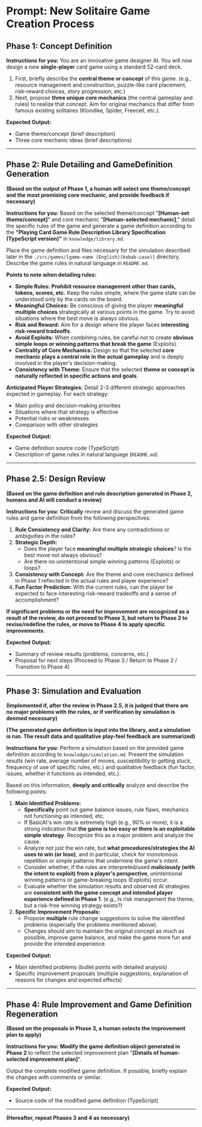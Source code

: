 # Prompt: New Solitaire Game Creation Process

## Phase 1: Concept Definition

**Instructions for you:**
You are an innovative game designer AI. You will now design a new **single-player** card game using a standard 52-card deck.

1.  First, briefly describe the **central theme or concept** of this game. (e.g., resource management and construction, puzzle-like card placement, risk-reward choices, story progression, etc.)
2.  Next, propose **three unique core mechanics** (the central gameplay and rules) to realize that concept. Aim for original mechanics that differ from famous existing solitaires (Klondike, Spider, Freecell, etc.).

**Expected Output:**

- Game theme/concept (brief description)
- Three core mechanic ideas (brief descriptions)

---

## Phase 2: Rule Detailing and GameDefinition Generation

**(Based on the output of Phase 1, a human will select one theme/concept and the most promising core mechanic, and provide feedback if necessary)**

**Instructions for you:**
Based on the selected theme/concept "**[Human-set theme/concept]**" and core mechanic "**[Human-selected mechanic]**," detail the specific rules of the game and generate a game definition according to the **"Playing Card Game Rule Description Library Specification (TypeScript version)"** in `knowledge/library.md`.

Place the game definition and files necessary for the simulation described later in the `./src/games/[game-name (English)(kebab-case)]` directory. Describe the game rules in natural language in `README.md`.

**Points to note when detailing rules:**

- **Simple Rules:** **Prohibit resource management other than cards, tokens, scores, etc.** Keep the rules simple, where the game state can be understood only by the cards on the board.
- **Meaningful Choices:** Be conscious of giving the player **meaningful multiple choices** strategically at various points in the game. Try to avoid situations where the best move is always obvious.
- **Risk and Reward:** Aim for a design where the player faces **interesting risk-reward tradeoffs**.
- **Avoid Exploits:** When combining rules, be careful not to create **obvious simple loops or winning patterns that break the game** (Exploits).
- **Centrality of Core Mechanics:** Design so that the selected **core mechanic plays a central role in the actual gameplay** and is deeply involved in the player's decision-making.
- **Consistency with Theme:** Ensure that the selected **theme or concept is naturally reflected in specific actions and goals**.

**Anticipated Player Strategies:**
Detail 2-3 different strategic approaches expected in gameplay. For each strategy:

- Main policy and decision-making priorities
- Situations where that strategy is effective
- Potential risks or weaknesses
- Comparison with other strategies

**Expected Output:**

- Game definition source code (TypeScript)
- Description of game rules in natural language (`README.md`)

---

## Phase 2.5: Design Review

**(Based on the game definition and rule description generated in Phase 2, humans and AI will conduct a review)**

**Instructions for you:**
**Critically** review and discuss the generated game rules and game definition from the following perspectives:

1.  **Rule Consistency and Clarity:** Are there any contradictions or ambiguities in the rules?
2.  **Strategic Depth:**
    - Does the player face **meaningful multiple strategic choices**? Is the best move not always obvious?
    - Are there no unintentional simple winning patterns (Exploits) or loops?
3.  **Consistency with Concept:** Are the theme and core mechanics defined in Phase 1 reflected in the actual rules and player experience?
4.  **Fun Factor Prediction:** With the current rules, can the player be expected to face interesting risk-reward tradeoffs and a sense of accomplishment?

**If significant problems or the need for improvement are recognized as a result of the review, do not proceed to Phase 3, but return to Phase 2 to revise/redefine the rules, or move to Phase 4 to apply specific improvements.**

**Expected Output:**

- Summary of review results (problems, concerns, etc.)
- Proposal for next steps (Proceed to Phase 3 / Return to Phase 2 / Transition to Phase 4)

---

## Phase 3: Simulation and Evaluation

**(Implemented if, after the review in Phase 2.5, it is judged that there are no major problems with the rules, or if verification by simulation is deemed necessary)**

**(The generated game definition is input into the library, and a simulation is run. The result data and qualitative play-feel feedback are summarized)**

**Instructions for you:**
Perform a simulation based on the provided game definition according to `knowledge/simulation.md`. Present the simulation results (win rate, average number of moves, susceptibility to getting stuck, frequency of use of specific rules, etc.) and qualitative feedback (fun factor, issues, whether it functions as intended, etc.).

Based on this information, **deeply and critically** analyze and describe the following points:

1.  **Main Identified Problems:**
    - **Specifically** point out game balance issues, rule flaws, mechanics not functioning as intended, etc.
    - If BasicAI's win rate is extremely high (e.g., 90% or more), it is a strong indication that **the game is too easy or there is an exploitable simple strategy**. Recognize this as a major problem and analyze the cause.
    - Analyze not just the win rate, but **what procedures/strategies the AI uses to win (or lose)**, and in particular, check for monotonous repetition or simple patterns that undermine the game's intent.
    - Consider whether, if the rules are interpreted/used **maliciously (with the intent to exploit) from a player's perspective**, unintentional winning patterns or game-breaking loops (Exploits) occur.
    - Evaluate whether the simulation results and observed AI strategies are **consistent with the game concept and intended player experience defined in Phase 1**. (e.g., Is risk management the theme, but a risk-free winning strategy exists?)
2.  **Specific Improvement Proposals:**
    - Propose **multiple** rule change suggestions to solve the identified problems (especially the problems mentioned above).
    - Changes should aim to maintain the original concept as much as possible, improve game balance, and make the game more fun and provide the intended experience.

**Expected Output:**

- Main identified problems (bullet points with detailed analysis)
- Specific improvement proposals (multiple suggestions, explanation of reasons for changes and expected effects)

---

## Phase 4: Rule Improvement and Game Definition Regeneration

**(Based on the proposals in Phase 3, a human selects the improvement plan to apply)**

**Instructions for you:**
**Modify the game definition object generated in Phase 2** to reflect the selected improvement plan "**[Details of human-selected improvement plan]**".

Output the complete modified game definition. If possible, briefly explain the changes with comments or similar.

**Expected Output:**

- Source code of the modified game definition (TypeScript)

---

**(Hereafter, repeat Phases 3 and 4 as necessary)**
